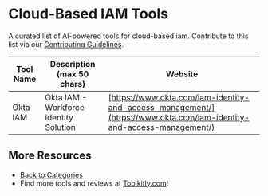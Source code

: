 # Cloud-Based IAM Tools

A curated list of AI-powered tools for cloud-based iam. Contribute to this list via our [Contributing Guidelines](https://github.com/ToolkitlyAI/awesome-ai-tools/blob/master/CONTRIBUTING.md).

| Tool Name | Description (max 50 chars) | Website |
|-----------|----------------------------|---------|
| Okta IAM | Okta IAM - Workforce Identity Solution | [https://www.okta.com/iam-identity-and-access-management/](https://www.okta.com/iam-identity-and-access-management/) |

## More Resources
- [Back to Categories](https://github.com/ToolkitlyAI/awesome-ai-tools/blob/master/README.md)
- Find more tools and reviews at [Toolkitly.com](https://toolkitly.com)!
